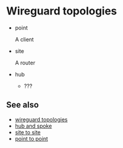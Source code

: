 # Wireguard topologies

- point

  A client

- site

  A router

- hub

  - ???

## See also

- [wireguard topologies](https://www.procustodibus.com/blog/2020/10/wireguard-topologies/#site-to-site)
- [hub and spoke](https://www.procustodibus.com/blog/2020/11/wireguard-hub-and-spoke-config/)
- [site to site](https://www.procustodibus.com/blog/2020/12/wireguard-site-to-site-config/)
- [point to point](https://www.procustodibus.com/blog/2020/11/wireguard-point-to-point-config/)
